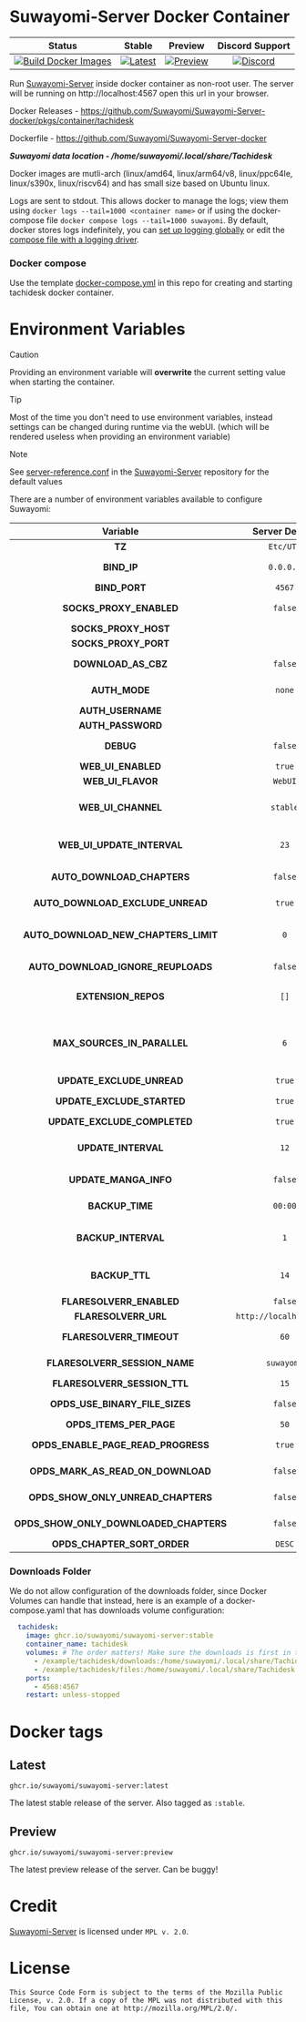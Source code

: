# Suwayomi-Server Docker Container

|                                                                                                                                                                                                                                                   Status                                                                                                                                                                                                                                                    |                                                                                                                             Stable                                                                                                                              |                                                                                                                             Preview                                                                                                                              |                                                                      Discord Support                                                                       |
|:-----------------------------------------------------------------------------------------------------------------------------------------------------------------------------------------------------------------------------------------------------------------------------------------------------------------------------------------------------------------------------------------------------------------------------------------------------------------------------------------------------------:|:---------------------------------------------------------------------------------------------------------------------------------------------------------------------------------------------------------------------------------------------------------------:|:----------------------------------------------------------------------------------------------------------------------------------------------------------------------------------------------------------------------------------------------------------------:|:----------------------------------------------------------------------------------------------------------------------------------------------------------:|
| [![Build Docker Images](https://github.com/Suwayomi/Suwayomi-Server-docker/actions/workflows/build_container_images.yml/badge.svg)](https://github.com/Suwayomi/Suwayomi-Server-docker/actions/workflows/build_container_images.yml) | [![Latest](https://img.shields.io/badge/dynamic/json?url=https://github.com/Suwayomi/Suwayomi-Server-docker/raw/main/scripts/tachidesk_version.json&label=version&query=$.stable&color=blue)](https://github.com/orgs/suwayomi/packages/container/package/suwayomi-server/) | [![Preview](https://ghcr-badge.egpl.dev/suwayomi/suwayomi-server/latest_tag?color=%231183c3&ignore=preview&label=version&trim=)](https://github.com/orgs/suwayomi/packages/container/package/suwayomi-server) | [![Discord](https://img.shields.io/discord/801021177333940224.svg?label=discord&labelColor=7289da&color=2c2f33&style=flat)](https://discord.gg/DDZdqZWaHA) |

Run [Suwayomi-Server](https://github.com/Suwayomi/Suwayomi-Server) inside docker container as non-root user. The server will be running on http://localhost:4567 open this url in your browser.

Docker Releases - https://github.com/Suwayomi/Suwayomi-Server-docker/pkgs/container/tachidesk

Dockerfile - https://github.com/Suwayomi/Suwayomi-Server-docker

_**Suwayomi data location - /home/suwayomi/.local/share/Tachidesk**_

Docker images are mutli-arch (linux/amd64, linux/arm64/v8, linux/ppc64le, linux/s390x, linux/riscv64) and has small size based on Ubuntu linux.

Logs are sent to stdout.
This allows docker to manage the logs; view them using `docker logs --tail=1000 <container name>` or if using the docker-compose file `docker compose logs --tail=1000 suwayomi`.
By default, docker stores logs indefinitely, you can [set up logging globally](https://docs.docker.com/engine/logging/configure/) or edit the [compose file with a logging driver](https://docs.docker.com/reference/compose-file/services/#logging).

### Docker compose

Use the template [docker-compose.yml](./docker-compose.yml) in this repo for creating and starting tachidesk docker container.

# Environment Variables

> [!CAUTION]
> Providing an environment variable will <b>overwrite</b> the current setting value when starting the container.

> [!Tip]
> Most of the time you don't need to use environment variables, instead settings can be changed during runtime via the webUI. (which will be rendered useless when providing an environment variable)

> [!NOTE]
> See [server-reference.conf](https://github.com/Suwayomi/Suwayomi-Server/blob/master/server/src/main/resources/server-reference.conf) in the [Suwayomi-Server](https://github.com/Suwayomi/Suwayomi-Server) repository for the default values

There are a number of environment variables available to configure Suwayomi:

|                Variable                |     Server Default      |                                                                                              Description                                                                                              |
|:--------------------------------------:|:-----------------------:|:-----------------------------------------------------------------------------------------------------------------------------------------------------------------------------------------------------:|
|                 **TZ**                 |        `Etc/UTC`        |                                                                              What time zone the container thinks it is.                                                                               |
|              **BIND_IP**               |        `0.0.0.0`        |                                                        The interface to listen on, inside the container. You almost never want to change this.                                                        |
|             **BIND_PORT**              |         `4567`          |                                                                                  Which port Suwayomi will listen on                                                                                   |
|        **SOCKS_PROXY_ENABLED**         |         `false`         |                                                                         Whether Suwayomi will connect through a SOCKS5 proxy                                                                          |
|          **SOCKS_PROXY_HOST**          |           ` `           |                                                                                   The TCP host of the SOCKS5 proxy                                                                                    |
|          **SOCKS_PROXY_PORT**          |           ` `           |                                                                                     The port of the SOCKS5 proxy                                                                                      |
|          **DOWNLOAD_AS_CBZ**           |         `false`         |                                                                     Whether Suwayomi should save the manga to disk in CBZ format                                                                      |
|             **AUTH_MODE**              |         `none`          |                                                         Whether Suwayomi requires a login to get in. `none` or `basic_auth` or `simple_login`                                                         |
|           **AUTH_USERNAME**            |           ` `           |                                                                                  The username to log in to Suwayomi.                                                                                  |
|           **AUTH_PASSWORD**            |           ` `           |                                                                                  The password to log in to Suwayomi.                                                                                  |
|               **DEBUG**                |         `false`         |                                                               If extra logging is enabled. Useful for development and troubleshooting.                                                                |
|           **WEB_UI_ENABLED**           |         `true`          |                                                                                  If the server should serve a webUI                                                                                   |
|           **WEB_UI_FLAVOR**            |         `WebUI`         |                                                                                          "WebUI" or "Custom"                                                                                          |
|           **WEB_UI_CHANNEL**           |        `stable`         |                                        "bundled" (the version bundled with the server release), "stable" or "preview" - the webUI version that should be used                                         |
|       **WEB_UI_UPDATE_INTERVAL**       |          `23`           |                                          Time in hours - 0 to disable auto update - range: 1 <= n < 24 - how often the server should check for webUI updates                                          |
|       **AUTO_DOWNLOAD_CHAPTERS**       |         `false`         |                                                             If new chapters that have been retrieved should get automatically downloaded                                                              |
|    **AUTO_DOWNLOAD_EXCLUDE_UNREAD**    |         `true`          |                                                                  Ignore automatic chapter downloads of entries with unread chapters                                                                   |
|  **AUTO_DOWNLOAD_NEW_CHAPTERS_LIMIT**  |           `0`           |                           0 to disable - how many unread downloaded chapters should be available - if the limit is reached, new chapters won't be downloaded automatically                            |
|   **AUTO_DOWNLOAD_IGNORE_REUPLOADS**   |         `false`         |                                                         Decides if re-uploads should be ignored during auto download of new chapters chapters                                                         |
|          **EXTENSION_REPOS**           |          `[]`           |                       Any additional extension repos to use, the format is `["https://github.com/MY_ACCOUNT/MY_REPO/tree/repo", "https://github.com/MY_ACCOUNT_2/MY_REPO_2/"]`                        |
|      **MAX_SOURCES_IN_PARALLEL**       |           `6`           | Range: 1 <= n <= 20 - Sets how many sources can do requests (updates, downloads) in parallel. Updates/Downloads are grouped by source and all mangas of a source are updated/downloaded synchronously |
|       **UPDATE_EXCLUDE_UNREAD**        |         `true`          |                                                                            If unread manga should be excluded from updates                                                                            |
|       **UPDATE_EXCLUDE_STARTED**       |         `true`          |                                                                  If manga that haven't been started should be excluded from updates                                                                   |
|      **UPDATE_EXCLUDE_COMPLETED**      |         `true`          |                                                                          If completed manga should be excluded from updates                                                                           |
|          **UPDATE_INTERVAL**           |          `12`           |                 Time in hours - 0 to disable it - (doesn't have to be full hours e.g. 12.5) - range: 6 <= n < ∞ - Interval in which the global update will be automatically triggered                 |
|         **UPDATE_MANGA_INFO**          |         `false`         |                                                                        If manga info should be updated along with the chapters                                                                        |
|            **BACKUP_TIME**             |         `00:00`         |                                                    Range: hour: 0-23, minute: 0-59 - Time of day at which the automated backup should be triggered                                                    |
|          **BACKUP_INTERVAL**           |           `1`           |                                         Time in days - 0 to disable it - range: 1 <= n < ∞ - Interval in which the server will automatically create a backup                                          |
|             **BACKUP_TTL**             |          `14`           |                                         Time in days - 0 to disable it - range: 1 <= n < ∞ - How long backup files will be kept before they will get deleted                                          |
|        **FLARESOLVERR_ENABLED**        |         `false`         |                                                                         Whether FlareSolverr is enabled and available to use                                                                          |
|          **FLARESOLVERR_URL**          | `http://localhost:8191` |                                                                                 The URL of the FlareSolverr instance                                                                                  |
|        **FLARESOLVERR_TIMEOUT**        |          `60`           |                                                              Time in seconds for FlareSolverr to timeout if the challenge is not solved                                                               |
|     **FLARESOLVERR_SESSION_NAME**      |       `suwayomi`        |                                                                   The name of the session that Suwayomi will use with FlareSolverr                                                                    |
|      **FLARESOLVERR_SESSION_TTL**      |          `15`           |                                                                             The time to live for the FlareSolverr session                                                                             |
|     **OPDS_USE_BINARY_FILE_SIZES**     |         `false`         |                                                        If the file sizes should be displayed in binary (KiB, MiB, GiB) or decimal (KB, MB, GB)                                                        |
|        **OPDS_ITEMS_PER_PAGE**         |          `50`           |                                                                           How many items to show on a page - 10 <= n < 5000                                                                           |
|   **OPDS_ENABLE_PAGE_READ_PROGRESS**   |         `true`          |                                                         Track and update your reading progress by page for each chapter during page streaming                                                         |
|   **OPDS_MARK_AS_READ_ON_DOWNLOAD**    |         `false`         |                                                                      Automatically mark chapters as read when you download them                                                                       |
|   **OPDS_SHOW_ONLY_UNREAD_CHAPTERS**   |         `false`         |                                                                      Filter manga feed to display only chapters you haven't read                                                                      |
| **OPDS_SHOW_ONLY_DOWNLOADED_CHAPTERS** |         `false`         |                                                                    Filter manga feed to display only chapters you have downloaded                                                                     |
|      **OPDS_CHAPTER_SORT_ORDER**       |         `DESC`          |                                                                                            "DESC" or "ASC"                                                                                            |

### Downloads Folder
We do not allow configuration of the downloads folder, since Docker Volumes can handle that instead, here is an example of a docker-compose.yaml that has downloads volume configuration:
```yaml
  tachidesk:
    image: ghcr.io/suwayomi/suwayomi-server:stable
    container_name: tachidesk
    volumes: # The order matters! Make sure the downloads is first in the volume list or it will not work!
      - /example/tachidesk/downloads:/home/suwayomi/.local/share/Tachidesk/downloads
      - /example/tachidesk/files:/home/suwayomi/.local/share/Tachidesk
    ports:
      - 4568:4567
    restart: unless-stopped
```

# Docker tags

## Latest

`ghcr.io/suwayomi/suwayomi-server:latest` 

The latest stable release of the server. Also tagged as `:stable`.

## Preview

`ghcr.io/suwayomi/suwayomi-server:preview`

The latest preview release of the server. Can be buggy!

# Credit

[Suwayomi-Server](https://github.com/Suwayomi/Suwayomi-Server) is licensed under `MPL v. 2.0`.

# License

    This Source Code Form is subject to the terms of the Mozilla Public
    License, v. 2.0. If a copy of the MPL was not distributed with this
    file, You can obtain one at http://mozilla.org/MPL/2.0/.
